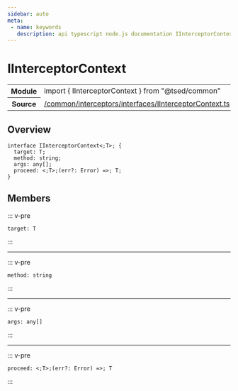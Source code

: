 ```yaml
---
sidebar: auto
meta:
 - name: keywords
   description: api typescript node.js documentation IInterceptorContext interface
---
```

# IInterceptorContext <Badge text="Interface" type="interface"/>
<!-- Summary -->
<section class="symbol-info"><table class="is-full-width"><tbody><tr><th>Module</th><td><div class="lang-typescript"><span class="token keyword">import</span> { IInterceptorContext }&nbsp;<span class="token keyword">from</span>&nbsp;<span class="token string">"@tsed/common"</span></div></td></tr><tr><th>Source</th><td><a href="https://github.com/Romakita/ts-express-decorators/blob/v4.30.2/src//common/interceptors/interfaces/IInterceptorContext.ts#L0-L0">/common/interceptors/interfaces/IInterceptorContext.ts</a></td></tr></tbody></table></section>

<!-- Overview -->
## Overview


<pre><code class="typescript-lang "><span class="token keyword">interface</span> IInterceptorContext&lt<span class="token punctuation">;</span>T&gt<span class="token punctuation">;</span> <span class="token punctuation">{</span>
  target<span class="token punctuation">:</span> T<span class="token punctuation">;</span>
  method<span class="token punctuation">:</span> <span class="token keyword">string</span><span class="token punctuation">;</span>
  args<span class="token punctuation">:</span> <span class="token keyword">any</span><span class="token punctuation">[</span><span class="token punctuation">]</span><span class="token punctuation">;</span>
  proceed<span class="token punctuation">:</span> &lt<span class="token punctuation">;</span>T&gt<span class="token punctuation">;</span><span class="token punctuation">(</span>err?<span class="token punctuation">:</span> Error<span class="token punctuation">)</span> =&gt<span class="token punctuation">;</span> T<span class="token punctuation">;</span>
<span class="token punctuation">}</span></code></pre>



<!-- Members -->




## Members


::: v-pre

<div class="method-overview">
<pre><code class="typescript-lang ">target<span class="token punctuation">:</span> T</code></pre>

</div>



:::



***



::: v-pre

<div class="method-overview">
<pre><code class="typescript-lang ">method<span class="token punctuation">:</span> <span class="token keyword">string</span></code></pre>

</div>



:::



***



::: v-pre

<div class="method-overview">
<pre><code class="typescript-lang ">args<span class="token punctuation">:</span> <span class="token keyword">any</span><span class="token punctuation">[</span><span class="token punctuation">]</span></code></pre>

</div>



:::



***



::: v-pre

<div class="method-overview">
<pre><code class="typescript-lang ">proceed<span class="token punctuation">:</span> &lt<span class="token punctuation">;</span>T&gt<span class="token punctuation">;</span><span class="token punctuation">(</span>err?<span class="token punctuation">:</span> Error<span class="token punctuation">)</span> =&gt<span class="token punctuation">;</span> T</code></pre>

</div>



:::